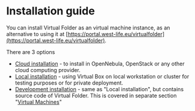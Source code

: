 # Installation guide

You can install Virtual Folder as an virtual machine instance, as an alternative to using it at [https://portal.west-life.eu/virtualfolder](https://portal.west-life.eu/virtualfolder).

There are 3 options

* [Cloud installation](cloud-installation.md) - to install in OpenNebula, OpenStack or any other cloud computing provider.
* [Local installation](local-installation.md) - using Virtual Box on local workstation or cluster for testing purposes or for private deployment.
* [Development installation](../../virtual-machines/) - same as "Local installation", but contains source code of Virtual Folder. This is covered in separate section "[Virtual Machines](../../virtual-machines/)"

